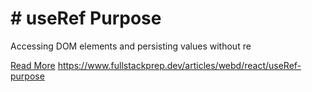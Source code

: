 # # useRef Purpose

Accessing DOM elements and persisting values without re

[Read More](https://www.fullstackprep.dev/articles/webd/react/useRef-purpose) https://www.fullstackprep.dev/articles/webd/react/useRef-purpose